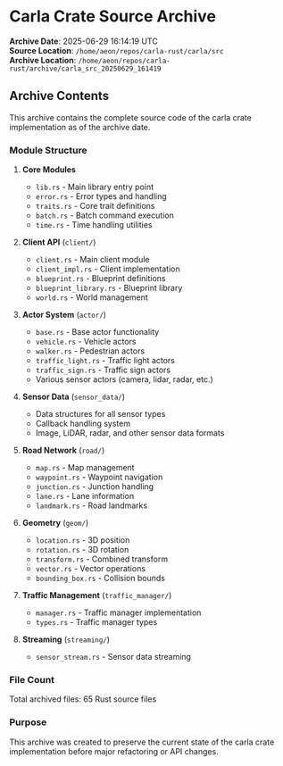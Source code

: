 # Carla Crate Source Archive

**Archive Date**: 2025-06-29 16:14:19 UTC  
**Source Location**: `/home/aeon/repos/carla-rust/carla/src`  
**Archive Location**: `/home/aeon/repos/carla-rust/archive/carla_src_20250629_161419`

## Archive Contents

This archive contains the complete source code of the carla crate implementation as of the archive date.

### Module Structure

1. **Core Modules**
   - `lib.rs` - Main library entry point
   - `error.rs` - Error types and handling
   - `traits.rs` - Core trait definitions
   - `batch.rs` - Batch command execution
   - `time.rs` - Time handling utilities

2. **Client API** (`client/`)
   - `client.rs` - Main client module
   - `client_impl.rs` - Client implementation
   - `blueprint.rs` - Blueprint definitions
   - `blueprint_library.rs` - Blueprint library
   - `world.rs` - World management

3. **Actor System** (`actor/`)
   - `base.rs` - Base actor functionality
   - `vehicle.rs` - Vehicle actors
   - `walker.rs` - Pedestrian actors
   - `traffic_light.rs` - Traffic light actors
   - `traffic_sign.rs` - Traffic sign actors
   - Various sensor actors (camera, lidar, radar, etc.)

4. **Sensor Data** (`sensor_data/`)
   - Data structures for all sensor types
   - Callback handling system
   - Image, LiDAR, radar, and other sensor data formats

5. **Road Network** (`road/`)
   - `map.rs` - Map management
   - `waypoint.rs` - Waypoint navigation
   - `junction.rs` - Junction handling
   - `lane.rs` - Lane information
   - `landmark.rs` - Road landmarks

6. **Geometry** (`geom/`)
   - `location.rs` - 3D position
   - `rotation.rs` - 3D rotation
   - `transform.rs` - Combined transform
   - `vector.rs` - Vector operations
   - `bounding_box.rs` - Collision bounds

7. **Traffic Management** (`traffic_manager/`)
   - `manager.rs` - Traffic manager implementation
   - `types.rs` - Traffic manager types

8. **Streaming** (`streaming/`)
   - `sensor_stream.rs` - Sensor data streaming

### File Count
Total archived files: 65 Rust source files

### Purpose
This archive was created to preserve the current state of the carla crate implementation before major refactoring or API changes.